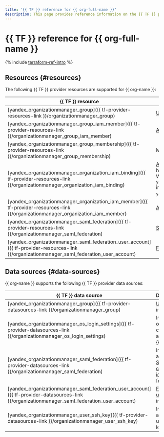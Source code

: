 ```yaml
---
title: '{{ TF }} reference for {{ org-full-name }}'
description: This page provides reference information on the {{ TF }} provider resources and data sources supported for {{ org-name }}.
---
```


# {{ TF }} reference for {{ org-full-name }}

{% include [terraform-ref-intro](../_includes/terraform-ref-intro.md) %}

## Resources {#resources}

The following {{ TF }} provider resources are supported for {{ org-name }}:

| **{{ TF }} resource** | **{{ yandex-cloud }} resource** |
| --- | --- |
| [yandex_organizationmanager_group]({{ tf-provider-resources-link }}/organizationmanager_group) | [User group](./concepts/groups.md) |
| [yandex_organizationmanager_group_iam_member]({{ tf-provider-resources-link }}/organizationmanager_group_iam_member) | [Assigning](../iam/concepts/access-control/index.md#access-bindings) user group access permissions |
| [yandex_organizationmanager_group_membership]({{ tf-provider-resources-link }}/organizationmanager_group_membership) | Member of a user group |
| [yandex_organizationmanager_organization_iam_binding]({{ tf-provider-resources-link }}/organizationmanager_organization_iam_binding) | [Assigning](../iam/concepts/access-control/index.md#access-bindings) access permissions for an organization. It has a limit of 1,000 bindings per resource. <br>We recommend using `yandex_organizationmanager_organization_iam_binding` instead of `yandex_organizationmanager_organization_iam_member`. |
| [yandex_organizationmanager_organization_iam_member]({{ tf-provider-resources-link }}/organizationmanager_organization_iam_member) | [Assigning](../iam/concepts/access-control/index.md#access-bindings) access permissions for an organization. |
| [yandex_organizationmanager_saml_federation]({{ tf-provider-resources-link }}/organizationmanager_saml_federation) | [SAML-compatible identity federation](./concepts/add-federation.md) |
| [yandex_organizationmanager_saml_federation_user_account]({{ tf-provider-resources-link }}/organizationmanager_saml_federation_user_account) | [Federated user](./concepts/add-federation.md#saml-authentication) |

## Data sources {#data-sources}

{{ org-name }} supports the following {{ TF }} provider data sources:

| **{{ TF }} data source** | **Description** |
| --- | --- |
| [yandex_organizationmanager_group]({{ tf-provider-datasources-link }}/organizationmanager_group) | [User group](./concepts/groups.md) information |
| [yandex_organizationmanager_os_login_settings]({{ tf-provider-datasources-link }}/organizationmanager_os_login_settings) | Information on configuring access via [{{ oslogin }}](./concepts/os-login.md) |
| [yandex_organizationmanager_saml_federation]({{ tf-provider-datasources-link }}/organizationmanager_saml_federation) | Information about a [SAML-compatible identity federation](./concepts/add-federation.md) |
| [yandex_organizationmanager_saml_federation_user_account]({{ tf-provider-datasources-link }}/organizationmanager_saml_federation_user_account) | [Federated user](./concepts/add-federation.md#saml-authentication) information |
| [yandex_organizationmanager_user_ssh_key]({{ tf-provider-datasources-link }}/organizationmanager_user_ssh_key) | Information about a user SSH key |